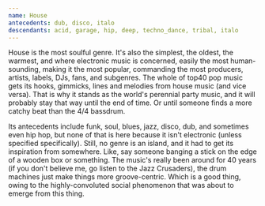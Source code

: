 ```yaml
---
name: House
antecedents: dub, disco, italo
descendants: acid, garage, hip, deep, techno_dance, tribal, italo
---
```


House is the most soulful genre. It's also the simplest, the oldest, the
warmest, and where electronic music is concerned, easily the most
human-sounding, making it the most popular, commanding the most
producers, artists, labels, DJs, fans, and subgenres. The whole of top40
pop music gets its hooks, gimmicks, lines and melodies from house music
(and vice versa). That is why it stands as the world's perennial party
music, and it will probably stay that way until the end of time. Or
until someone finds a more catchy beat than the 4/4 bassdrum.

Its antecedents include funk, soul, blues, jazz, disco, dub, and
sometimes even hip hop, but none of that is here because it isn't
electronic (unless specified specifically). Still, no genre is an
island, and it had to get its inspiration from somewhere. Like, say
someone banging a stick on the edge of a wooden box or something. The
music's really been around for 40 years (if you don't believe me, go
listen to the Jazz Crusaders), the drum machines just make things more
groove-centric. Which is a good thing, owing to the highly-convoluted
social phenomenon that was about to emerge from this thing.
